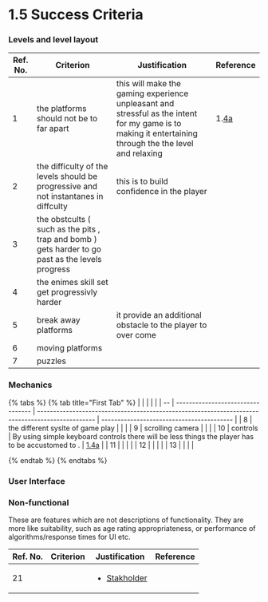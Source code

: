 # 1.5 Success Criteria

### Levels and level layout

| Ref. No. | Criterion                                                                                         | Justification                                                                                                                                              | Reference                                                               |
| -------- | ------------------------------------------------------------------------------------------------- | ---------------------------------------------------------------------------------------------------------------------------------------------------------- | ----------------------------------------------------------------------- |
| 1        | the platforms should not be to far apart                                                          | this will make the gaming  experience  unpleasant and stressful as the intent for my game is to making it entertaining through the the level and relaxing  | 1.[4a](1.4a-features-of-the-proposed-solution.md#levels-and-challenges) |
| 2        | the difficulty of the levels should be progressive and not instantanes in diffculty               | this is to build confidence in the player                                                                                                                  |                                                                         |
| 3        | the obstcults ( such as the pits , trap and bomb ) gets harder to go past as the levels progress  |                                                                                                                                                            |                                                                         |
| 4        | the enimes skill set get progressivly harder                                                      |                                                                                                                                                            |                                                                         |
| 5        | break away platforms                                                                              | it provide an additional obstacle to the player to over come                                                                                               |                                                                         |
| 6        | moving platforms                                                                                  |                                                                                                                                                            |                                                                         |
| 7        | puzzles                                                                                           |                                                                                                                                                            |                                                                         |

### Mechanics

{% tabs %}
{% tab title="First Tab" %}
|    |                                   |                                                                                                  |                                           |
| -- | --------------------------------- | ------------------------------------------------------------------------------------------------ | ----------------------------------------- |
| 8  | the different syslte of game play |                                                                                                  |                                           |
| 9  | scrolling camera                  |                                                                                                  |                                           |
| 10 | controls                          | By using simple keyboard controls there will be less things the player has to be accustomed to . | [1.4a](1.5-success-criteria.md#mechanics) |
| 11 |                                   |                                                                                                  |                                           |
| 12 |                                   |                                                                                                  |                                           |
| 13 |                                   |                                                                                                  |                                           |


{% endtab %}
{% endtabs %}







### User Interface







### Non-functional

These are features which are not descriptions of functionality. They are more like suitability, such as age rating appropriateness, or performance of algorithms/response times for UI etc.

| Ref. No. | Criterion | Justification                                                  | Reference |
| -------- | --------- | -------------------------------------------------------------- | --------- |
| 21       |           | <ul><li><a href="1.2-stakeholders.md">Stakholder</a></li></ul> |           |
